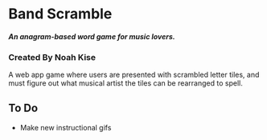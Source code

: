 # Band Scramble
#### *An anagram-based word game for music lovers.*

### Created By Noah Kise

A web app game where users are presented with scrambled letter tiles, and must figure out what musical artist the tiles can be rearranged to spell.

## To Do
<!-- * Remove genre selection page 
    * MainGame.jsx line 116 changing default state to true accomplishes this while leaving option for future implementation -->
<!-- * Add daily mode imageURL -->
<!-- * Remove audio hint button 
    * References to "hints" are audio hints -->
<!-- * Remove audio snippet from band bio  -->
* Make new instructional gifs
<!-- * Remove references to audio hints from help screen  -->
<!-- * Remove Discogs API 
    * New place for setBioArtistName (line 470)
    * New place for setImageUrl (line 472)
    * New place for setDiscogsBio (line 471)
    * Clean name function  -->
<!-- * Hard code artist images -->
<!-- * Hard code artist bios -->
<!-- * Remove Deezer API 
    * Remove references to setAudioPreviewUrl
    * Remove references to setAudioUnavailable -->